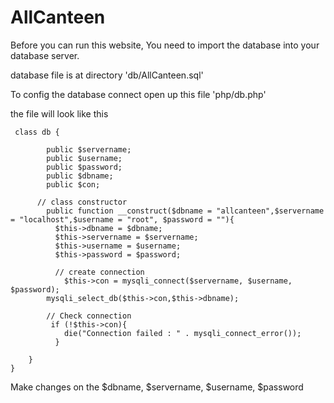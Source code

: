 # AllCanteen

Before you can run this website, You need to import the database into your database server. 

database file is at directory 'db/AllCanteen.sql'

To config the database connect open up this file 'php/db.php'

the file will look like this 

```
 class db {
	
        public $servername;
        public $username;
        public $password;
        public $dbname;
        public $con;
		
	  // class constructor
	    public function __construct($dbname = "allcanteen",$servername = "localhost",$username = "root", $password = ""){
	      $this->dbname = $dbname;
	      $this->servername = $servername;
	      $this->username = $username;
	      $this->password = $password;

          // create connection
            $this->con = mysqli_connect($servername, $username, $password);
		mysqli_select_db($this->con,$this->dbname);

        // Check connection
         if (!$this->con){
            die("Connection failed : " . mysqli_connect_error());
          }
			
	}	
}
```
  
  Make changes on the $dbname, $servername, $username, $password


